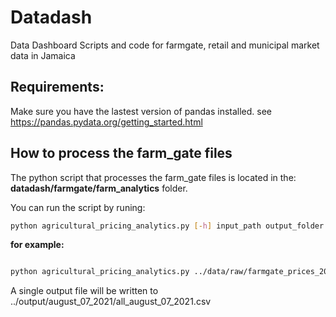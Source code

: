 # Datadash
Data Dashboard Scripts and code for farmgate, retail and municipal market data in Jamaica

## Requirements: 

Make sure you have the lastest version of pandas installed. see https://pandas.pydata.org/getting_started.html

## How to process the farm_gate files

The python script that processes the farm_gate files is located in the: **datadash/farmgate/farm_analytics** folder.

You can run the script by runing: 
```bash
python agricultural_pricing_analytics.py [-h] input_path output_folder
```

**for example:**

```bash

python agricultural_pricing_analytics.py ../data/raw/farmgate_prices_2020_2021/csv/Farmgate\ 08.07.2021.csv ../output

```
A single output file will be written to ../output/august_07_2021/all_august_07_2021.csv
